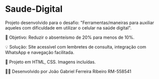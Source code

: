 # Saude-Digital

Projeto desenvolvido para o desafio: "Ferramentas/maneiras para auxiliar aqueles com dificuldade em utilizar o celular na saúde digital".

🎯 Objetivo: Reduzir o absenteísmo de 20% para menos de 10%.

💡 Solução: Site acessível com lembretes de consulta, integração com WhatsApp e navegação facilitada.

📁 Projeto em HTML, CSS. Imagens incluídas.

👨‍💻 Desenvolvido por João Gabriel Ferreira Ribeiro RM-558541
